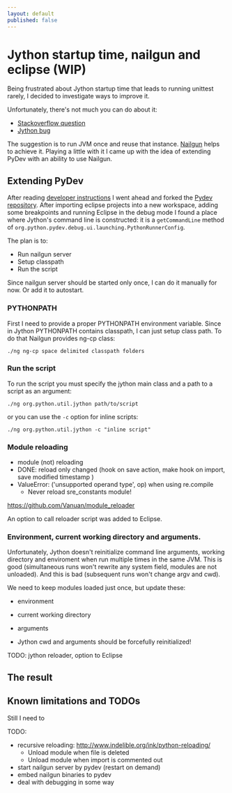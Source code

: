 ```yaml
---
layout: default
published: false
---
```


# Jython startup time, nailgun and eclipse (WIP)

Being frustrated about Jython startup time that leads to running unittest rarely, I decided to investigate ways to improve it.

Unfortunately, there's not much you can do about it: 

* [Stackoverflow question](http://stackoverflow.com/questions/1467827/how-do-i-make-pydev-jython-to-startup-faster-when-running-a-script)
* [Jython bug](http://bugs.jython.org/issue1380)

The suggestion is to run JVM once and reuse that instance. [Nailgun](http://www.martiansoftware.com/nailgun/background.html) helps to achieve it. Playing a little with it I came up with the idea of extending PyDev with an ability to use Nailgun.

## Extending PyDev

After reading [developer instructions](http://www.pydev.org/developers.html) I went ahead and forked the [Pydev repository](https://github.com/Vanuan/Pydev). After importing eclipse projects into a new workspace, adding some breakpoints and running Eclipse in the debug mode I found a place where Jython's command line is constructed: it is a `getCommandLine` method of `org.python.pydev.debug.ui.launching.PythonRunnerConfig`.

The plan is to:

* Run nailgun server
* Setup classpath
* Run the script

Since nailgun server should be started only once, I can do it manually for now. Or add it to autostart.

### PYTHONPATH

First I need to provide a proper PYTHONPATH environment variable. Since in Jython PYTHONPATH contains classpath, I can just setup class path. To do that Nailgun provides ng-cp class:

    ./ng ng-cp space delimited classpath folders

### Run the script

To run the script you must specify the jython main class and a path to a script as an argument:

    ./ng org.python.util.jython path/to/script
    
or you can use the `-c` option for inline scripts:

    ./ng org.python.util.jython -c "inline script"

### Module reloading


* module (not) reloading
* DONE: reload only changed (hook on save action, make hook on import, save modified timestamp )
* ValueError: ('unsupported operand type', op) when using re.compile
  * Never reload sre_constants module!

https://github.com/Vanuan/module_reloader

An option to call reloader script was added to Eclipse.


### Environment, current working directory and arguments.

Unfortunately, Jython doesn't reinitialize command line arguments, working directory and enviroment when run multiple times in the same JVM. This is good (simultaneous runs won't rewrite any system field, modules are not unloaded). And this is bad (subsequent runs won't change argv and cwd).

We need to keep modules loaded just once, but update these:

* environment
* current working directory
* arguments


* Jython cwd and arguments should be forcefully reinitialized!

TODO: jython reloader, option to Eclipse


## The result

## Known limitations and TODOs

Still I need to 

TODO:

* recursive reloading: http://www.indelible.org/ink/python-reloading/
  * Unload module when file is deleted
  * Unload module when import is commented out
* start nailgun server by pydev (restart on demand)
* embed nailgun binaries to pydev
* deal with debugging in some way
